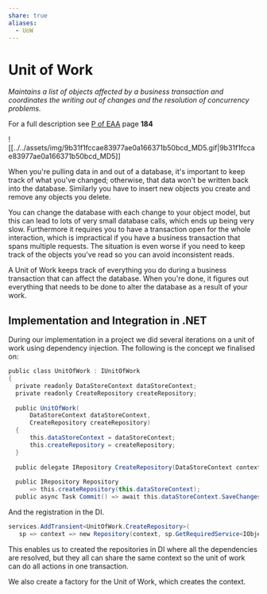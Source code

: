 ```yaml
---
share: true
aliases:
  - UoW
---
```

# Unit of Work
_Maintains a list of objects affected by a business transaction and coordinates the writing out of changes and the resolution of concurrency problems._

For a full description see [P of EAA](https://martinfowler.com/books/eaa.html) page **184**

![[../../assets/img/9b31f1fccae83977ae0a166371b50bcd_MD5.gif|9b31f1fccae83977ae0a166371b50bcd_MD5]]

When you're pulling data in and out of a database, it's important to keep track of what you've changed; otherwise, that data won't be written back into the database. Similarly you have to insert new objects you create and remove any objects you delete.

You can change the database with each change to your object model, but this can lead to lots of very small database calls, which ends up being very slow. Furthermore it requires you to have a transaction open for the whole interaction, which is impractical if you have a business transaction that spans multiple requests. The situation is even worse if you need to keep track of the objects you've read so you can avoid inconsistent reads.

A Unit of Work keeps track of everything you do during a business transaction that can affect the database. When you're done, it figures out everything that needs to be done to alter the database as a result of your work.

## Implementation and Integration in .NET
During our implementation in a project we did several iterations on a unit of work using dependency injection. The following is the concept we finalised on:

```csharp
public class UnitOfWork : IUnitOfWork  
{  
  private readonly DataStoreContext dataStoreContext;
  private readonly CreateRepository createRepository;
  
  public UnitOfWork(
	  DataStoreContext dataStoreContext,
      CreateRepository createRepository)
  {
      this.dataStoreContext = dataStoreContext;
      this.createRepository = createRepository;  
  }  
  
  public delegate IRepository CreateRepository(DataStoreContext context);      
  
  public IRepository Repository 
	  => this.createRepository(this.dataStoreContext);  
  public async Task Commit() => await this.dataStoreContext.SaveChangesAsync();}
```

And the registration in the DI.

```csharp
services.AddTransient<UnitOfWork.CreateRepository>(  
   sp => context => new Repository(context, sp.GetRequiredService<IObjectSerializer>()));
```

This enables us to created the repositories in DI where all the dependencies are resolved, but they all can share the same context so the unit of work can do all actions in one transaction.

We also create a factory for the Unit of Work, which creates the context.